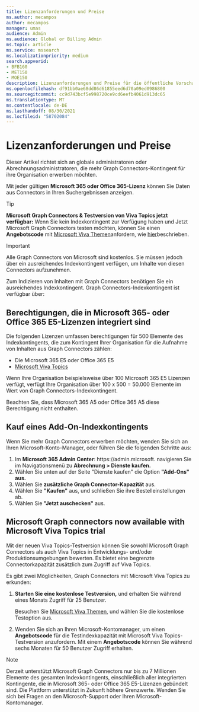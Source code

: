 ```yaml
---
title: Lizenzanforderungen und Preise
ms.author: mecampos
author: mecampos
manager: umas
audience: Admin
ms.audience: Global or Billing Admin
ms.topic: article
ms.service: mssearch
ms.localizationpriority: medium
search.appverid:
- BFB160
- MET150
- MOE150
description: Lizenzanforderungen und Preise für die öffentliche Vorschau von Microsoft Graph Connectors für Microsoft Search
ms.openlocfilehash: df91bb0ae68dd86d61855eed6d70a09ed0986800
ms.sourcegitcommit: cc9d743bcf5e998720ce9cd6eefb4061d913dc65
ms.translationtype: MT
ms.contentlocale: de-DE
ms.lasthandoff: 08/30/2021
ms.locfileid: "58702084"
---
```

<!---Previous ms.author: rusamai --->

# <a name="license-requirements-and-pricing"></a>Lizenzanforderungen und Preise

Dieser Artikel richtet sich an globale administratoren oder Abrechnungsadministratoren, die mehr Graph Connectors-Kontingent für ihre Organisation erwerben möchten.

Mit jeder gültigen **Microsoft 365 oder Office 365-Lizenz** können Sie Daten aus Connectors in Ihren Suchergebnissen anzeigen.

> [!TIP]
> **Microsoft Graph Connectors & Testversion von Viva Topics jetzt verfügbar:** Wenn Sie kein Indexkontingent zur Verfügung haben und Jetzt Microsoft Graph Connectors testen möchten, können Sie einen **Angebotscode** mit [Microsoft Viva Themen](https://www.microsoft.com/microsoft-viva/topics?activetab=pivot:overviewtab)anfordern, wie [hier](#microsoft-graph-connectors-now-available-with-microsoft-viva-topics-trial)beschrieben.

>[!IMPORTANT]
>Alle Graph Connectors von Microsoft sind kostenlos. Sie müssen jedoch über ein ausreichendes Indexkontingent verfügen, um Inhalte von diesen Connectors aufzunehmen.

Zum Indizieren von Inhalten mit Graph Connectors benötigen Sie ein ausreichendes Indexkontingent. Graph Connectors-Indexkontingent ist verfügbar über:

## <a name="entitlement-built-into-microsoft-365-or-office-365-e5-licenses"></a>Berechtigungen, die in Microsoft 365- oder Office 365 E5-Lizenzen integriert sind

Die folgenden Lizenzen umfassen berechtigungen für 500 Elemente des Indexkontingents, die zum Kontingent Ihrer Organisation für die Aufnahme von Inhalten aus Graph Connectors zählen:

* Die Microsoft 365 E5 oder Office 365 E5
* [Microsoft Viva Topics](https://www.microsoft.com/microsoft-viva/topics?activetab=pivot:overviewtab)

Wenn Ihre Organisation beispielsweise über 100 Microsoft 365 E5 Lizenzen verfügt, verfügt Ihre Organisation über 100 x 500 = 50.000 Elemente im Wert von Graph Connectors-Indexkontingent.

<!---Comment requested in PR#143--->
Beachten Sie, dass Microsoft 365 A5 oder Office 365 A5 diese Berechtigung nicht enthalten.

## <a name="purchase-of-add-on-index-quota"></a>Kauf eines Add-On-Indexkontingents
Wenn Sie mehr Graph Connectors erwerben möchten, wenden Sie sich an Ihren Microsoft-Konto-Manager, oder führen Sie die folgenden Schritte aus:

1. Im **Microsoft 365 Admin Center**: https://<span>admin.microsoft.</span> navigieren Sie im Navigationsmenü zu **Abrechnung > Dienste kaufen.**
2. Wählen Sie unten auf der Seite "Dienste kaufen" die Option **"Add-Ons" aus.**
3. Wählen Sie **zusätzliche Graph Connector-Kapazität** aus.
4. Wählen Sie **"Kaufen"** aus, und schließen Sie ihre Bestelleinstellungen ab.
5. Wählen Sie **"Jetzt auschecken"** aus.

## <a name="microsoft-graph-connectors-now-available-with-microsoft-viva-topics-trial"></a>Microsoft Graph connectors now available with Microsoft Viva Topics trial
 Mit der neuen Viva Topics-Testversion können Sie sowohl Microsoft Graph Connectors als auch Viva Topics in Entwicklungs- und/oder Produktionsumgebungen bewerten. Es bietet eine begrenzte Connectorkapazität zusätzlich zum Zugriff auf Viva Topics.

Es gibt zwei Möglichkeiten, Graph Connectors mit Microsoft Viva Topics zu erkunden:

1. **Starten Sie eine kostenlose Testversion,** und erhalten Sie während eines Monats Zugriff für 25 Benutzer.

     Besuchen Sie [Microsoft Viva Themen,](https://www.microsoft.com/microsoft-viva/topics?activetab=pivot:overviewtab) und wählen Sie die kostenlose Testoption aus.

2. Wenden Sie sich an Ihren Microsoft-Kontomanager, um einen **Angebotscode** für die Testindexkapazität mit Microsoft Viva Topics-Testversion anzufordern. Mit einem **Angebotscode** können Sie während sechs Monaten für 50 Benutzer Zugriff erhalten.

> [!NOTE]
> Derzeit unterstützt Microsoft Graph Connectors nur bis zu 7 Millionen Elemente des gesamten Indexkontingents, einschließlich aller integrierten Kontingente, die in Microsoft 365- oder Office 365 E5-Lizenzen gebündelt sind. Die Plattform unterstützt in Zukunft höhere Grenzwerte. Wenden Sie sich bei Fragen an den Microsoft-Support oder Ihren Microsoft-Kontomanager.
